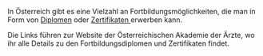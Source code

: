 In Österreich gibt es eine Vielzahl an Fortbildungsmöglichkeiten, die man in Form von [Diplomen](https://www.arztakademie.at/oeaeknbspdiplome-zertifikate-cpds/oeaek-spezialdiplome/) oder [Zertifikaten ](https://www.arztakademie.at/oeaeknbspdiplome-zertifikate-cpds/oeaek-zertifikate/)erwerben kann.

Die Links führen zur Website der Österreichischen Akademie der Ärzte, wo ihr alle Details zu den Fortbildungsdiplomen und Zertifikaten findet.

